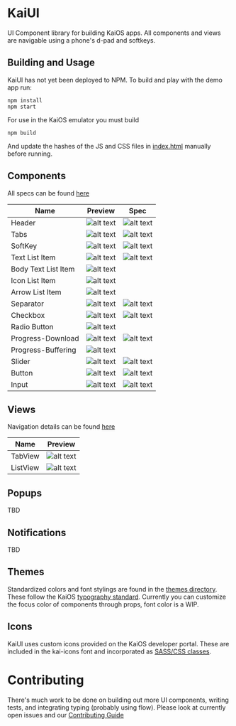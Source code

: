 # KaiUI

UI Component library for building KaiOS apps. All components and views are navigable using a phone's d-pad and softkeys.

## Building and Usage

KaiUI has not yet been deployed to NPM. To build and play with the demo app run:

```
npm install
npm start
```

For use in the KaiOS emulator you must build

```
npm build
```

And update the hashes of the JS and CSS files in [index.html](https://github.com/AdrianMachado/KaiUI/blob/master/index.html) manually before running.

## Components

All specs can be found [here](https://developer.kaiostech.com/design-guide/ui-component)

| Name                | Preview                                                                                  | Spec                                                                           |
| ------------------- | ---------------------------------------------------------------------------------------- | ------------------------------------------------------------------------------ |
| Header              | ![alt text](./component_screenshots/kaiui-header.png "Header")                           | ![alt text](./component_screenshots/kaiui-header-spec.png "Header spec")       |
| Tabs                | ![alt text](./component_screenshots/kaiui-tabs.gif "Tabs")                               | ![alt text](./component_screenshots/kaiui-tabs-spec.png "Header spec")         |
| SoftKey             | ![alt text](./component_screenshots/kaiui-softkey.png "Tabs")                            | ![alt text](./component_screenshots/kaiui-softkey-spec.png "Header spec")      |
| Text List Item      | ![alt text](./component_screenshots/kaiui-text-list-item.png "Text List Item")           | ![alt text](./component_screenshots/kaiui-list-item-spec.png "List item spec") |
| Body Text List Item | ![alt text](./component_screenshots/kaiui-body-text-list-item.png "Body Text List Item") |                                                                                |
| Icon List Item      | ![alt text](./component_screenshots/kaiui-icon-list-item.png "Icon List Item")           |                                                                                |
| Arrow List Item     | ![alt text](./component_screenshots/kaiui-arrow-list-item.png "Arrow Text List Item")    |                                                                                |
| Separator           | ![alt text](./component_screenshots/kaiui-separator.png "Separator")                     | ![alt text](./component_screenshots/kaiui-separator-spec.png "Separator spec") |
| Checkbox            | ![alt text](./component_screenshots/kaiui-cb.png "Checkbox")                             | ![alt text](./component_screenshots/kaiui-cb-spec.png "Checkbox spec")         |
| Radio Button        | ![alt text](./component_screenshots/kaiui-rb.png "Radio button")                         |                                                                                |
| Progress-Download   | ![alt text](./component_screenshots/kaiui-progress-download.png "Download")              | ![alt text](./component_screenshots/kaiui-progress-spec.png "Progress spec")   |
| Progress-Buffering  | ![alt text](./component_screenshots/kaiui-progress-buffer.gif "Buffering")               |                                                                                |
| Slider              | ![alt text](./component_screenshots/kaiui-slider.gif "Slider")                           | ![alt text](./component_screenshots/kaiui-slider-spec.png "Slider spec")       |
| Button              | ![alt text](./component_screenshots/kaiui-button.png "Button")                           | ![alt text](./component_screenshots/kaiui-button-spec.png "Button spec")       |
| Input               | ![alt text](./component_screenshots/kaiui-input.png "Input")                             | ![alt text](./component_screenshots/kaiui-input-spec.png "Input")              |

## Views

Navigation details can be found [here](https://developer.kaiostech.com/design-guide/basic-navigation)

| Name     | Preview                                                              |
| -------- | -------------------------------------------------------------------- |
| TabView  | ![alt text](./component_screenshots/kaiui-tab-view.gif "Tab view")   |
| ListView | ![alt text](./component_screenshots/kaiui-list-view.gif "List view") |

## Popups

TBD

## Notifications

TBD

## Themes

Standardized colors and font stylings are found in the [themes directory](https://github.com/AdrianMachado/KaiUI/tree/master/src/theme). These follow the KaiOS [typography standard](https://developer.kaiostech.com/design-guide/typography).
Currently you can customize the focus color of components through props, font color is a WIP.

## Icons

KaiUI uses custom icons provided on the KaiOS developer portal. These are included in the kai-icons font and incorporated as [SASS/CSS classes](https://github.com/AdrianMachado/KaiUI/tree/master/src/kai-font).

# Contributing

There's much work to be done on building out more UI components, writing tests, and integrating typing (probably using flow).
Please look at currently open issues and our [Contributing Guide](https://github.com/AdrianMachado/KaiUI/blob/master/CONTRIBUTING.md)
